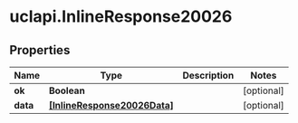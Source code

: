 # uclapi.InlineResponse20026

## Properties

Name | Type | Description | Notes
------------ | ------------- | ------------- | -------------
**ok** | **Boolean** |  | [optional] 
**data** | [**[InlineResponse20026Data]**](InlineResponse20026Data.md) |  | [optional] 


